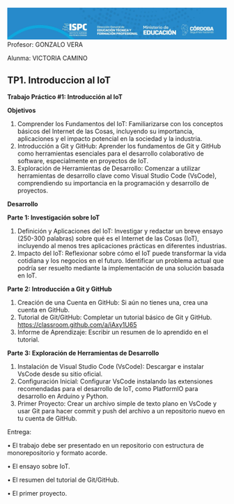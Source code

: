 ![alt text](/U1TP1/recursos/logo.png)
Profesor: GONZALO VERA

Alunma: VICTORIA CAMINO

## TP1. Introduccion al IoT

**Trabajo Práctico #1: Introducción al IoT**

**Objetivos**

1. Comprender los Fundamentos del IoT: Familiarizarse con los
conceptos básicos del Internet de las Cosas, incluyendo su
importancia, aplicaciones y el impacto potencial en la sociedad y
la industria.
2. Introducción a Git y GitHub: Aprender los fundamentos de Git y
GitHub como herramientas esenciales para el desarrollo
colaborativo de software, especialmente en proyectos de IoT.
3. Exploración de Herramientas de Desarrollo: Comenzar a
utilizar herramientas de desarrollo clave como Visual Studio Code
(VsCode), comprendiendo su importancia en la programación y
desarrollo de proyectos.

**Desarrollo**

**Parte 1: Investigación sobre IoT**

1. Definición y Aplicaciones del IoT: Investigar y redactar un breve
ensayo (250-300 palabras) sobre qué es el Internet de las Cosas
(IoT), incluyendo al menos tres aplicaciones prácticas en
diferentes industrias.
2. Impacto del IoT: Reflexionar sobre cómo el IoT puede
transformar la vida cotidiana y los negocios en el futuro. Identificar
un problema actual que podría ser resuelto mediante la
implementación de una solución basada en IoT.

**Parte 2: Introducción a Git y GitHub**

1. Creación de una Cuenta en GitHub: Si aún no tienes una, crea
una cuenta en GitHub.
2. Tutorial de Git/GitHub: Completar un tutorial básico de Git y
GitHub. https://classroom.github.com/a/iAxy1U65
3. Informe de Aprendizaje: Escribir un resumen de lo aprendido en
el tutorial.

**Parte 3: Exploración de Herramientas de Desarrollo**

1. Instalación de Visual Studio Code (VsCode): Descargar e
instalar VsCode desde su sitio oficial.
2. Configuración Inicial: Configurar VsCode instalando las
extensiones recomendadas para el desarrollo de IoT, como
PlatformIO para desarrollo en Arduino y Python.
3. Primer Proyecto: Crear un archivo simple de texto plano en
VsCode y usar Git para hacer commit y push del archivo a un
repositorio nuevo en tu cuenta de GitHub.

Entrega:

• El trabajo debe ser presentado en un repositorio con estructura de
monorepositorio y formato acorde.

• El ensayo sobre IoT.

• El resumen del tutorial de Git/GitHub.

• El primer proyecto.